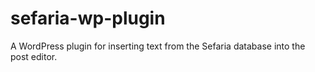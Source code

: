 # sefaria-wp-plugin
A WordPress plugin for inserting text from the Sefaria database into the post editor.
